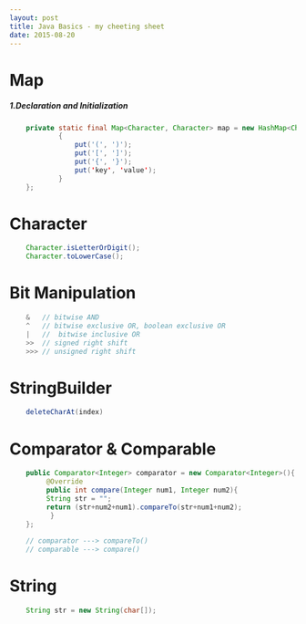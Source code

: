 ```yaml
---
layout: post
title: Java Basics - my cheeting sheet
date: 2015-08-20
---
```

# Map
##### 1.Declaration and Initialization
``` java
    private static final Map<Character, Character> map = new HashMap<Character, Character>(){
            {
                put('(', ')');
                put('[', ']');
                put('{', '}');
                put('key', 'value');
            }
    };
```
# Character
```java
    Character.isLetterOrDigit();
    Character.toLowerCase();
```
# Bit Manipulation
```java
    &   // bitwise AND
    ^   // bitwise exclusive OR, boolean exclusive OR 
    |   //  bitwise inclusive OR
    >>  // signed right shift
    >>> // unsigned right shift
```
# StringBuilder

```java
    deleteCharAt(index)
```
# Comparator & Comparable
```java
    public Comparator<Integer> comparator = new Comparator<Integer>(){
         @Override
         public int compare(Integer num1, Integer num2){
         String str = "";
         return (str+num2+num1).compareTo(str+num1+num2);
          }
    };
    
    // comparator ---> compareTo()
    // comparable ---> compare()
```
# String
```java
    String str = new String(char[]);
```
